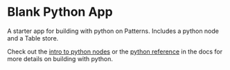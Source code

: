 # Blank Python App

A starter app for building with python on Patterns. Includes a python node and a Table store.

Check out the [intro to python nodes](https://www.patterns.app/docs/dev/python) or the
[python reference](https://www.patterns.app/docs/reference/python-reference) in the docs
for more details on building with python.